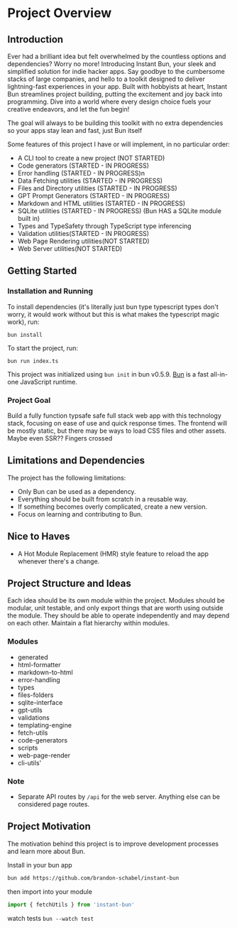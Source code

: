 Project Overview
================

Introduction
------------



Ever had a brilliant idea but felt overwhelmed by the countless options and dependencies? Worry no more! Introducing Instant Bun, your sleek and simplified solution for indie hacker apps.
Say goodbye to the cumbersome stacks of large companies, and hello to a toolkit designed to deliver lightning-fast experiences in your app. Built with hobbyists at heart, Instant Bun streamlines project building, putting the excitement and joy back into programming. 
Dive into a world where every design choice fuels your creative endeavors, and let the fun begin!

The goal will always to be building this toolkit with no extra dependencies so your apps stay lean and fast, just Bun itself

Some features of this project I have or will implement, in no particular order:
-  A CLI tool to create a new project (NOT STARTED)
- Code generators (STARTED - IN PROGRESS)
- Error handling (STARTED - IN PROGRESS)n            
- Data Fetching utilities (STARTED - IN PROGRESS)
- Files and Directory utilities (STARTED - IN PROGRESS)
- GPT Prompt Generators (STARTED - IN PROGRESS)
- Markdown and HTML utilities (STARTED - IN PROGRESS)
- SQLite utilities (STARTED - IN PROGRESS) (Bun HAS a SQLite module built in)
- Types and TypeSafety through TypeScript type inferencing
- Validation utilities(STARTED - IN PROGRESS)
- Web Page Rendering utilities(NOT STARTED)
- Web Server utilities(NOT STARTED)

Getting Started
---------------

### Installation and Running

To install dependencies (it's literally just bun type typescript types don't worry, it would work without but this is what makes the typescript magic work), run:

`bun install`

To start the project, run:

`bun run index.ts`

This project was initialized using `bun init` in bun v0.5.9. [Bun](https://bun.sh/) is a fast all-in-one JavaScript runtime.

### Project Goal

Build a fully function typsafe safe full stack web app with this technology stack, focusing on ease of use and quick response times. The frontend will be mostly static, but there may be ways to load CSS files and other assets. Maybe even SSR?? Fingers crossed

Limitations and Dependencies
----------------------------

The project has the following limitations:

-   Only Bun can be used as a dependency.
-   Everything should be built from scratch in a reusable way.
-   If something becomes overly complicated, create a new version.
-   Focus on learning and contributing to Bun.

Nice to Haves
------------

-   A Hot Module Replacement (HMR) style feature to reload the app whenever there's a change.

Project Structure and Ideas
---------------------------

Each idea should be its own module within the project. Modules should be modular, unit testable, and only export things that are worth using outside the module. They should be able to operate independently and may depend on each other. Maintain a flat hierarchy within modules.

### Modules

- generated
- html-formatter 
- markdown-to-html 
- error-handling 
- types 
- files-folders 
- sqlite-interface 
- gpt-utils 
- validations 
- templating-engine 
- fetch-utils 
- code-generators 
- scripts 
- web-page-render 
- cli-utils'
### Note

-   Separate API routes by `/api` for the web server. Anything else can be considered page routes.

Project Motivation
------------------

The motivation behind this project is to improve development processes and learn more about Bun.

Install in your bun app

```bash
bun add https://github.com/brandon-schabel/instant-bun
```


then import into your module


```jsx
import { fetchUtils } from 'instant-bun'
```

watch tests
`bun --watch test`

